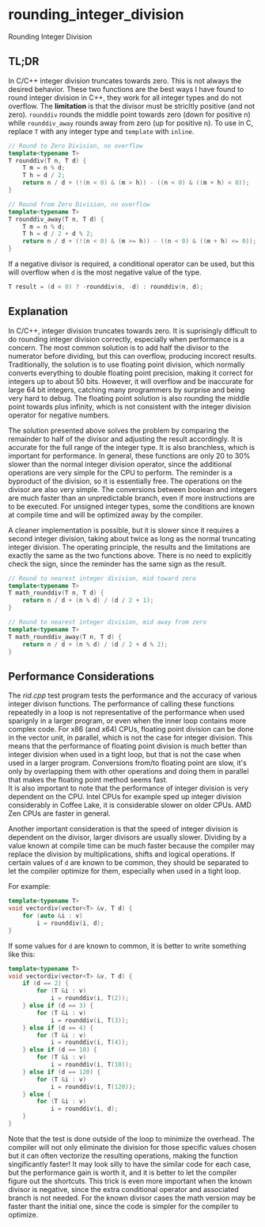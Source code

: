 # rounding_integer_division
Rounding Integer Division

## TL;DR
In C/C++ integer division truncates towards zero. This is not always the desired behavior.
These two functions are the best ways I have found to round integer division in C++, they work for all integer types and do not overflow.
The __limitation__ is that the divisor must be stricltly positive (and not zero). `rounddiv` rounds the middle point towards zero (down for positive n) while `rounddiv_away` rounds away from zero (up for positive n).
To use in C, replace `T` with any integer type and `template` with `inline`.

```C++
// Round to Zero Division, no overflow
template<typename T>
T rounddiv(T n, T d) {
    T m = n % d;
    T h = d / 2;
    return n / d + (!(n < 0) & (m > h)) - ((n < 0) & ((m + h) < 0));
}

// Round from Zero Division, no overflow
template<typename T>
T rounddiv_away(T n, T d) {
    T m = n % d;
    T h = d / 2 + d % 2;
    return n / d + (!(n < 0) & (m >= h)) - ((n < 0) & ((m + h) <= 0));
}
```

If a negative divisor is required, a conditional operator can be used, but this will overflow when `d` is the most negative value of the type.
```C++
T result = (d < 0) ? -rounddiv(n, -d) : rounddiv(n, d);
```

## Explanation
In C/C++, integer division truncates towards zero. It is suprisingly difficult to do rounding integer division correctly, especially when
performance is a concern. The most common solution is to add half the divisor to the numerator before dividing, but this can overflow, 
producing incorect results. Traditionally, the solution is to use floating point division, which normally converts everything to double 
floating point precision, making it correct for integers up to about 50 bits. However, it will overflow and be inaccurate for large 
64 bit integers, catching many programmers by surprise and being very hard to debug. The floating point solution is also rounding the middle 
point towards plus infinity, which is not consistent with the integer division operator for negative numbers.

The solution presented above solves the problem by comparing the remainder to half of the divisor and adjusting the result accordingly. It is 
accurate for the full range of the integer type. It is also branchless, which is important for performance. In general, these functions 
are only 20 to 30% slower than the normal integer division operator, since the additional operations are very simple for the CPU to perform. 
The reminder is a byproduct of the division, so it is essentially free. The operations on the divisor are also very simple.
The conversions between boolean and integers are much faster than an unpredictable branch, even if more instructions are to be executed. 
For unsigned integer types, some the conditions are known at compile time and will be optimized away by the compiler.  

A cleaner implementation is possible, but it is slower since it requires a second integer division, taking about twice as long as the normal 
truncating integer division. The operating principle, the results and the limitations are exactly the same as the two functions above. 
There is no need to explicitly check the sign, since the reminder has the same sign as the result.

```C++
// Round to nearest integer division, mid toward zero
template<typename T> 
T math_rounddiv(T n, T d) {
    return n / d + (n % d) / (d / 2 + 1);
}

// Round to nearest integer division, mid away from zero
template<typename T> 
T math_rounddiv_away(T n, T d) {
    return n / d + (n % d) / (d / 2 + d % 2);
}
```

## Performance Considerations

The _rid.cpp_ test program tests the performance and the accuracy of various integer divison functions.  The performance 
of calling these functions repeatedly in a loop is not representative of the performance when used sparignly in a larger program, 
or even when the inner loop contains more complex code. For x86 (and x64) CPUs, floating point division can be done in the vector unit, in parallel,
which is not the case for integer division. This means that the performance of floating point division is much better than integer division
when used in a tight loop, but that is not the case when used in a larger program. Conversions from/to floating point are slow, it's only by 
overlapping them with other operations and doing them in parallel that makes the floating point method seems fast.  
It is also important to note that the performance of integer division is very dependent on the CPU. Intel CPUs for example sped up integer 
division considerably in Coffee Lake, it is considerable slower on older CPUs. AMD Zen CPUs are faster in general.

Another important consideration is that the speed of integer division is dependent on the divisor, larger divisors are usually slower. 
Dividing by a value known at compile time can be much faster because the compiler may replace the division by multiplications, shifts and 
logical operations. If certain values of `d` are known to be common, they should be separated to let the compiler optimize for them, 
especially when used in a tight loop.  

For example:
    
```C++
template<typename T>
void vectordiv(vector<T> &v, T d) {
    for (auto &i : v)
        i = rounddiv(i, d);
}
```

If some values for `d` are known to common, it is better to write something like this:

```C++
template<typename T>
void vectordiv(vector<T> &v, T d) {
    if (d == 2) {
        for (T &i : v)
            i = rounddiv(i, T(2));
    } else if (d == 3) {
        for (T &i : v)
            i = rounddiv(i, T(3));
    } else if (d == 4) {
        for (T &i : v)
            i = rounddiv(i, T(4));
    } else if (d == 10) {
        for (T &i : v)
            i = rounddiv(i, T(10));
    } else if (d == 120) {
        for (T &i : v)
            i = rounddiv(i, T(120));
    } else {
        for (T &i : v)
            i = rounddiv(i, d);
    }
}
```

Note that the test is done outside of the loop to minimize the overhead. The compiler will not only eliminate the division 
for those specific values chosen but it can often vectorize the resulting operations, making the function singificantly faster! 
It may look silly to have the similar code for each case, but the performance gain is worth it, and it is better to let the 
compiler figure out the shortcuts. This trick is even more important when the known divisor is negative, since the
extra conditional operator and associated branch is not needed. For the known divisor cases the math version may be faster thant 
the initial one, since the code is simpler for the compiler to optimize.
